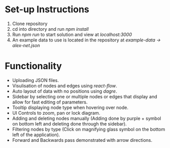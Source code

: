 # Set-up Instructions

1.  Clone repository
2.  cd into directory and run _npm install_
3.  Run _npm run_ to start solution and view at _localhost:3000_
4.  An example data to use is located in the repository at _example-data -> alex-net.json_

# Functionality

- Uploading JSON files.
- Visulisation of nodes and edges using _react-flow_.
- Auto layout of data with no positions using _dagre_.
- Sidebar by selecting one or multiple nodes or edges that display and allow for fast editing of parameters.
- Tooltip displaying node type when hovering over node.
- UI Controls to zoom, pan or lock diagram.
- Adding and deleting nodes manually (Adding done by purple + symbol on bottom left and deleting done through the sidebar).
- Filtering nodes by type (Click on magnifying glass symbol on the bottom left of the application).
- Forward and Backwards pass demonstrated with arrow directions.
